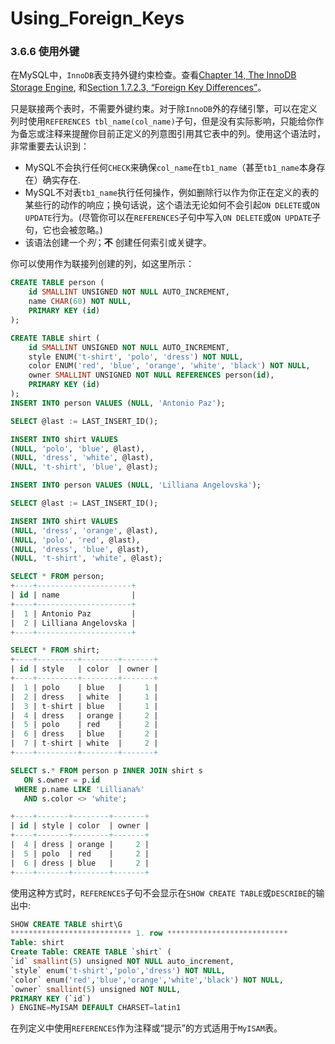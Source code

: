 # Using_Foreign_Keys


### 3.6.6 使用外键
在MySQL中，`InnoDB`表支持外键约束检查。查看[Chapter 14, The InnoDB Storage Engine](#), 和[Section 1.7.2.3, “Foreign Key Differences”](#)。

只是联接两个表时，不需要外键约束。对于除`InnoDB`外的存储引擎，可以在定义列时使用`REFERENCES tbl_name(col_name)`子句，但是没有实际影响，只能给你作为备忘或注释来提醒你目前正定义的列意图引用其它表中的列。使用这个语法时，非常重要去认识到：

* MySQL不会执行任何`CHECK`来确保`col_name`在`tb1_name`（甚至`tb1_name`本身存在）确实存在.
* MySQL不对表`tb1_name`执行任何操作，例如删除行以作为你正在定义的表的某些行的动作的响应；换句话说，这个语法无论如何不会引起`ON DELETE`或`ON UPDATE`行为。(尽管你可以在`REFERENCES`子句中写入`ON DELETE`或`ON UPDATE`子句，它也会被忽略。)
* 该语法创建一个*列*；**不** 创建任何索引或关键字。

你可以使用作为联接列创建的列，如这里所示：
```SQL
CREATE TABLE person (
    id SMALLINT UNSIGNED NOT NULL AUTO_INCREMENT,
    name CHAR(60) NOT NULL,
    PRIMARY KEY (id)
);

CREATE TABLE shirt (
    id SMALLINT UNSIGNED NOT NULL AUTO_INCREMENT,
    style ENUM('t-shirt', 'polo', 'dress') NOT NULL,
    color ENUM('red', 'blue', 'orange', 'white', 'black') NOT NULL,
    owner SMALLINT UNSIGNED NOT NULL REFERENCES person(id),
    PRIMARY KEY (id)
);
INSERT INTO person VALUES (NULL, 'Antonio Paz');

SELECT @last := LAST_INSERT_ID();

INSERT INTO shirt VALUES
(NULL, 'polo', 'blue', @last),
(NULL, 'dress', 'white', @last),
(NULL, 't-shirt', 'blue', @last);

INSERT INTO person VALUES (NULL, 'Lilliana Angelovska');

SELECT @last := LAST_INSERT_ID();

INSERT INTO shirt VALUES
(NULL, 'dress', 'orange', @last),
(NULL, 'polo', 'red', @last),
(NULL, 'dress', 'blue', @last),
(NULL, 't-shirt', 'white', @last);

SELECT * FROM person;
+----+---------------------+
| id | name                |
+----+---------------------+
|  1 | Antonio Paz         |
|  2 | Lilliana Angelovska |
+----+---------------------+

SELECT * FROM shirt;
+----+---------+--------+-------+
| id | style   | color  | owner |
+----+---------+--------+-------+
|  1 | polo    | blue   |     1 |
|  2 | dress   | white  |     1 |
|  3 | t-shirt | blue   |     1 |
|  4 | dress   | orange |     2 |
|  5 | polo    | red    |     2 |
|  6 | dress   | blue   |     2 |
|  7 | t-shirt | white  |     2 |
+----+---------+--------+-------+

SELECT s.* FROM person p INNER JOIN shirt s
   ON s.owner = p.id
 WHERE p.name LIKE 'Lilliana%'
   AND s.color <> 'white';

+----+-------+--------+-------+
| id | style | color  | owner |
+----+-------+--------+-------+
|  4 | dress | orange |     2 |
|  5 | polo  | red    |     2 |
|  6 | dress | blue   |     2 |
+----+-------+--------+-------+
```
使用这种方式时，`REFERENCES`子句不会显示在`SHOW CREATE TABLE`或`DESCRIBE`的输出中:

```SQL
SHOW CREATE TABLE shirt\G
*************************** 1. row ***************************
Table: shirt
Create Table: CREATE TABLE `shirt` (
`id` smallint(5) unsigned NOT NULL auto_increment,
`style` enum('t-shirt','polo','dress') NOT NULL,
`color` enum('red','blue','orange','white','black') NOT NULL,
`owner` smallint(5) unsigned NOT NULL,
PRIMARY KEY (`id`)
) ENGINE=MyISAM DEFAULT CHARSET=latin1
```
在列定义中使用`REFERENCES`作为注释或“提示”的方式适用于`MyISAM`表。
